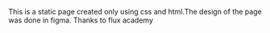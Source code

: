 This is a static page created only using css and html.The design of the page was done in figma.
Thanks to flux academy 
